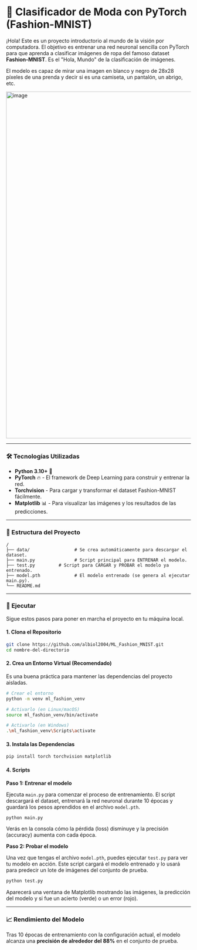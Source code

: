 # 🤖 Clasificador de Moda con PyTorch (Fashion-MNIST)

¡Hola! Este es un proyecto introductorio al mundo de la visión por computadora. El objetivo es entrenar una red neuronal sencilla con PyTorch para que aprenda a clasificar imágenes de ropa del famoso dataset **Fashion-MNIST**. Es el "Hola, Mundo" de la clasificación de imágenes.

El modelo es capaz de mirar una imagen en blanco y negro de 28x28 píxeles de una prenda y decir si es una camiseta, un pantalón, un abrigo, etc.


<img width="1867" height="945" alt="image" src="https://github.com/user-attachments/assets/c26d43d9-86f6-49e4-a339-fd64bf30c0bd" />


---

### 🛠️ Tecnologías Utilizadas

*   **Python 3.10+** 🐍
*   **PyTorch** 🔥 - El framework de Deep Learning para construir y entrenar la red.
*   **Torchvision** - Para cargar y transformar el dataset Fashion-MNIST fácilmente.
*   **Matplotlib** 📊 - Para visualizar las imágenes y los resultados de las predicciones.

---

### 📂 Estructura del Proyecto

```
/
├── data/                 # Se crea automáticamente para descargar el dataset.
├── main.py               # Script principal para ENTRENAR el modelo.
├── test.py         # Script para CARGAR y PROBAR el modelo ya entrenado.
├── model.pth             # El modelo entrenado (se genera al ejecutar main.py).
└── README.md
```

---

### 🚀 Ejecutar

Sigue estos pasos para poner en marcha el proyecto en tu máquina local.

#### 1. Clona el Repositorio
```bash
git clone https://github.com/albiol2004/ML_Fashion_MNIST.git
cd nombre-del-directorio
```

#### 2. Crea un Entorno Virtual (Recomendado)
Es una buena práctica para mantener las dependencias del proyecto aisladas.

```bash
# Crear el entorno
python -m venv ml_fashion_venv

# Activarlo (en Linux/macOS)
source ml_fashion_venv/bin/activate

# Activarlo (en Windows)
.\ml_fashion_venv\Scripts\activate
```

#### 3. Instala las Dependencias
```bash
pip install torch torchvision matplotlib
```

#### 4. Scripts

**Paso 1: Entrenar el modelo**

Ejecuta `main.py` para comenzar el proceso de entrenamiento. El script descargará el dataset, entrenará la red neuronal durante 10 épocas y guardará los pesos aprendidos en el archivo `model.pth`.

```bash
python main.py
```
Verás en la consola cómo la pérdida (loss) disminuye y la precisión (accuracy) aumenta con cada época.

**Paso 2: Probar el modelo**

Una vez que tengas el archivo `model.pth`, puedes ejecutar `test.py` para ver tu modelo en acción. Este script cargará el modelo entrenado y lo usará para predecir un lote de imágenes del conjunto de prueba.

```bash
python test.py
```
Aparecerá una ventana de Matplotlib mostrando las imágenes, la predicción del modelo y si fue un acierto (verde) o un error (rojo).

---

### 📈 Rendimiento del Modelo

Tras 10 épocas de entrenamiento con la configuración actual, el modelo alcanza una **precisión de alrededor del 88%** en el conjunto de prueba.
